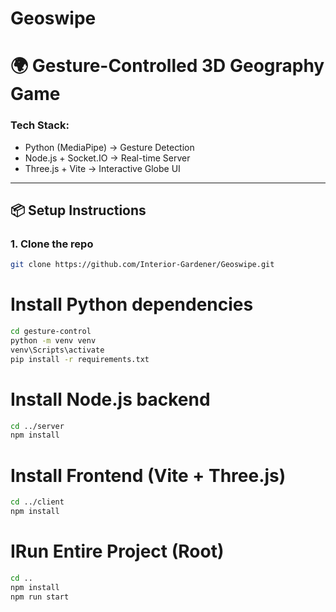 # Geoswipe

# 🌍 Gesture-Controlled 3D Geography Game

### Tech Stack:
- Python (MediaPipe) → Gesture Detection
- Node.js + Socket.IO → Real-time Server
- Three.js + Vite → Interactive Globe UI

---

## 📦 Setup Instructions

### 1. Clone the repo
```bash
git clone https://github.com/Interior-Gardener/Geoswipe.git
```

# Install Python dependencies
```bash
cd gesture-control
python -m venv venv
venv\Scripts\activate
pip install -r requirements.txt
```
# Install Node.js backend
```bash
cd ../server
npm install
```
# Install Frontend (Vite + Three.js)
```bash
cd ../client
npm install
```

# IRun Entire Project (Root)
```bash
cd ..
npm install
npm run start
```

